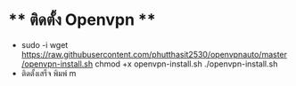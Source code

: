 # ** ติดตั้ง Openvpn  ** <br>
- sudo -i
wget https://raw.githubusercontent.com/phutthasit2530/openvpnauto/master/openvpn-install.sh
chmod +x openvpn-install.sh
 ./openvpn-install.sh
- ติดตั้งเสร็จ พิมพ์ m



